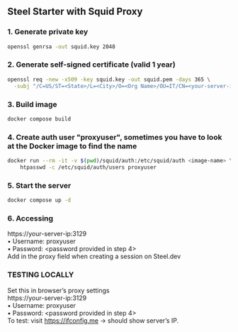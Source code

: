 ## Steel Starter with Squid Proxy

### 1. Generate private key
```bash
openssl genrsa -out squid.key 2048
```

### 2. Generate self-signed certificate (valid 1 year)
```bash
openssl req -new -x509 -key squid.key -out squid.pem -days 365 \
  -subj "/C=US/ST=<State>/L=<City>/O=<Org Name>/OU=IT/CN=<your-server-ip>"
```

### 3. Build image
```bash
docker compose build
```

### 4. Create auth user "proxyuser", sometimes you have to look at the Docker image to find the name
```bash
docker run --rm -it -v $(pwd)/squid/auth:/etc/squid/auth <image-name> \
    htpasswd -c /etc/squid/auth/users proxyuser
```

### 5. Start the server
```bash
docker compose up -d
```

### 6. Accessing
  https://your-server-ip:3129 \
	•	Username: proxyuser \
	•	Password: <password provided in step 4> \
	Add in the proxy field when creating a session on Steel.dev


### **TESTING LOCALLY**
Set this in browser’s proxy settings \
  https://your-server-ip:3129 \
	•	Username: proxyuser \
	•	Password: <password provided in step 4> \
To test: visit https://ifconfig.me → should show server’s IP.
